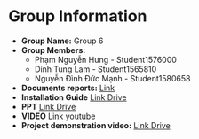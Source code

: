 # Group Information

- **Group Name:** Group 6
- **Group Members:**
  - Phạm Nguyễn Hưng - Student1576000
  - Dinh Tung Lam - Student1565810
  - Nguyễn Đình Đức Mạnh - Student1580658
- **Documents reports:** [Link](https://github.com/PhamNguyenHungRG/PRJ_restaurant/blob/main/DocOfPrJ2_Gr6.pdf)
- **Installation Guide** [Link Drive](https://drive.google.com/file/d/1VVFR09Kukb1iEkHA1cy41dLS3zNLOvvq/view?usp=sharing)
- **PPT** [Link Drive](https://docs.google.com/presentation/d/1oGsKCKIsmV3V5-CBAeCYs3nAZPF9Oj6g/edit?usp=sharing&ouid=110150955524639880323&rtpof=true&sd=true)
- **VIDEO** [Link youtube]()
- **Project demonstration video:** [Link Drive](https://drive.google.com/drive/folders/1mfZNoq9Ut-dH4Y5m6l0GLaF3MJ0yd36L?usp=sharing)
